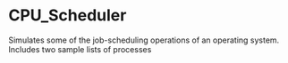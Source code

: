 # CPU_Scheduler

Simulates some of the job-scheduling operations of an operating system. Includes two sample lists of processes